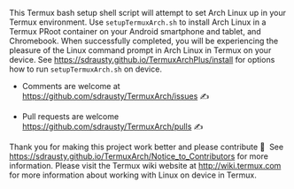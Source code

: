 This Termux bash setup shell script will attempt to set Arch Linux up in your Termux environment.  Use `setupTermuxArch.sh` to install Arch Linux in a Termux PRoot container on your Android smartphone and tablet, and Chromebook.    When successfully completed, you will be experiencing the pleasure of the Linux command prompt in Arch Linux in Termux on your device.  See https://sdrausty.github.io/TermuxArchPlus/install for options how to run `setupTermuxArch.sh` on device.

* Comments are welcome at https://github.com/sdrausty/TermuxArch/issues ✍ 

* Pull requests are welcome https://github.com/sdrausty/TermuxArch/pulls ✍ 

Thank you for making this project work better and please contribute 🔆  See https://sdrausty.github.io/TermuxArch/Notice_to_Contributors for more information.  Please visit the Termux wiki website at http://wiki.termux.com for more information about working with Linux on device in Termux.

